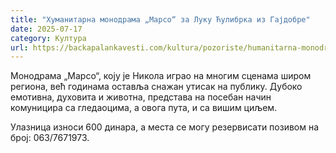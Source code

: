 ```yaml
---
title: "Хуманитарна монодрама „Марсо“ за Луку Ћулибрка из Гајдобре"
date: 2025-07-17
category: Култура
url: https://backapalankavesti.com/kultura/pozoriste/humanitarna-monodrama-marso-za-luku-culibrka-iz-gajdobre/
---
```


Монодрама „Марсо“, коју је Никола играо на многим сценама широм региона, већ годинама оставља снажан утисак на публику. Дубоко емотивна, духовита и животна, представа на посебан начин комуницира са гледаоцима, а овога пута, и са вишим циљем.

Улазница износи 600 динара, а места се могу резервисати позивом на број: 063/7671973.
